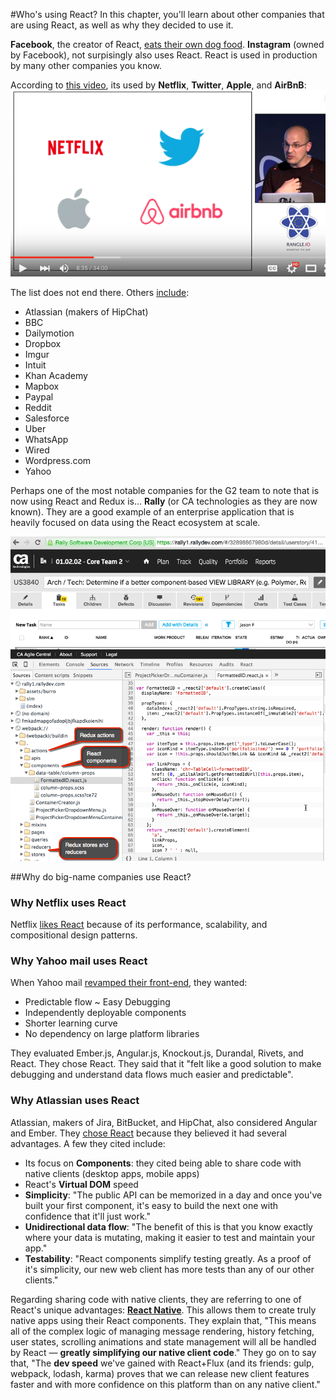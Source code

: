 #Who's using React?
In this chapter, you'll learn about other companies that are using React, as well as why they decided to use it.

**Facebook**, the creator of React, [eats their own dog food](http://www.reactnative.com/a-closer-look-of-how-react-native-is-used-at-facebook/).  **Instagram** (owned by Facebook), not surpisingly also uses React.  React is used in production by many other companies you know.  

According to [this video](https://youtu.be/Q6Kczrgw6ic?t=504), its used by **Netflix**, **Twitter**, **Apple**, and **AirBnB**:
![](_assets/react-router-who-using-react.png)

The list does not end there. Others [include](https://github.com/facebook/react/wiki/Sites-Using-React):
* Atlassian (makers of HipChat)
* BBC
* Dailymotion
* Dropbox
* Imgur
* Intuit
* Khan Academy
* Mapbox
* Paypal
* Reddit
* Salesforce
* Uber
* WhatsApp
* Wired
* Wordpress.com
* Yahoo

Perhaps one of the most notable companies for the G2 team to note that is now using React and Redux is... **Rally** (or CA technologies as they are now known).  They are a good example of an enterprise application that is heavily focused on data using the React ecosystem at scale.

![](_assets/Rally-using-react.png)

##Why do big-name companies use React?


### Why **Netflix** uses React

Netflix [likes React](http://techblog.netflix.com/2015/01/netflix-likes-react.html) because of its performance, scalability, and compositional design patterns.

### Why **Yahoo mail** uses React
When Yahoo mail [revamped their front-end](http://yahooeng.tumblr.com/post/101682875656/evolving-yahoo-mail), they wanted:
* Predictable flow ~ Easy Debugging
* Independently deployable components
* Shorter learning curve 
* No dependency on large platform libraries

They evaluated Ember.js, Angular.js, Knockout.js, Durandal, Rivets, and React. They chose React. They said that it "felt like a good solution to make debugging and understand data flows much easier and predictable". 

### Why **Atlassian** uses React
Atlassian, makers of Jira, BitBucket, and HipChat, also considered Angular and Ember. They [chose React](https://developer.atlassian.com/blog/2015/02/rebuilding-hipchat-with-react/) because they believed it had several advantages.  A few they cited include:
* Its focus on **Components**: they cited being able to share code with native clients (desktop apps, mobile apps)
* React's **Virtual DOM** speed
* **Simplicity**: "The public API can be memorized in a day and once you've built your first component, it's easy to build the next one with confidence that it'll just work."
* **Unidirectional data flow**: "The benefit of this is that you know exactly where your data is mutating, making it easier to test and maintain your app."
* **Testability**: "React components simplify testing greatly. As a proof of it's simplicity, our new web client has more tests than any of our other clients."

Regarding sharing code with native clients, they are referring to one of React's unique advantages: [**React Native**](https://youtu.be/KVZ-P-ZI6W4?t=1035).  This allows them to create truly native apps using their React components.  They explain that, "This means all of the complex logic of managing message rendering, history fetching, user states, scrolling animations and state management will all be handled by React — **greatly simplifying our native client code**."  They go on to say that, "The **dev speed** we've gained with React+Flux (and its friends: gulp, webpack, lodash, karma) proves that we can release new client features faster and with more confidence on this platform than on any native client."


